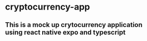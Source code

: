 # cryptocurrency-app

## This is a mock up crytocurrency application using react native expo and typescript
